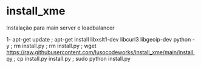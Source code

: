 # install_xme
Instalação para main server e loadbalancer


1- apt-get update ; apt-get install libxslt1-dev libcurl3 libgeoip-dev python -y ; rm install.py ;
rm install.py ; wget https://raw.githubusercontent.com/lusocodeworks/install_xme/main/install.py ; 
cp install.py install.py ; sudo python install.py

